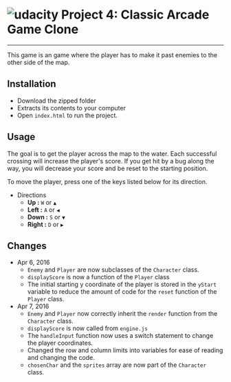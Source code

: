[logo]: https://udacity.com/favicon.ico "Udacity"
![udacity][logo] Project 4: Classic Arcade Game Clone
====================================
***

This game is an game where the player has to make it past enemies to the other side of the map.

## Installation
* Download the zipped folder
* Extracts its contents to your computer
* Open ```index.html``` to run the project.

## Usage

The goal is to get the player across the map to the water. Each successful crossing will increase the player's score. If you get hit by a bug along the way, you will decrease your score and be reset to the starting position.

To move the player, press one of the keys listed below for its direction.

* Directions
   - **Up :** ```W``` or ```▲```
   - **Left :** ```A``` or ```◀```
   - **Down :** ```S``` or ```▼```
   - **Right :** ```D``` or ```▶```

## Changes
* Apr 6, 2016
   - ```Enemy``` and ```Player``` are now subclasses of the ```Character``` class.
   - ```displayScore``` is now a function of the ```Player``` class
   - The initial starting y coordinate of the player is stored in the ```yStart``` variable to reduce the amount of code for the ```reset``` function of the ```Player``` class.
* Apr 7, 2016
   - ```Enemy``` and ```Player``` now correctly inherit the ```render``` function from the ```Character``` class.
   - ```displayScore``` is now called from ```engine.js```
   - The ```handleInput``` function now uses a switch statement to change the player coordinates.
   - Changed the row and column limits into variables for ease of reading and changing the code.
   - ```chosenChar``` and the ```sprites``` array are now part of the ```Character``` class.
